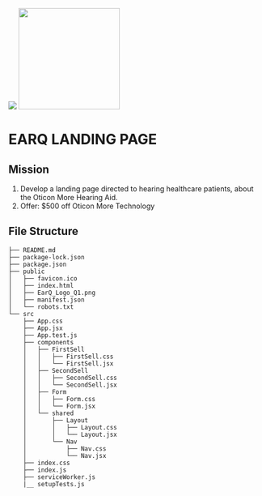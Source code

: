 ![](https://git.generalassemb.ly/bruno/assets/blob/master/products-react.gif)
<img src="https://www.walnutcreekhearingaidcenter.com/images/EarQ_Logo_Q1.png" width="200">
# EARQ LANDING PAGE


## Mission

1. Develop a landing page directed to hearing healthcare patients, about the Oticon More Hearing Aid.
2. Offer: $500 off Oticon More Technology



## File Structure
```
├── README.md
├── package-lock.json
├── package.json
├── public
│   ├── favicon.ico
│   ├── index.html
│   ├── EarQ_Logo_Q1.png
│   ├── manifest.json
│   └── robots.txt
└── src
    ├── App.css
    ├── App.jsx 
    ├── App.test.js
    ├── components 
    │   ├── FirstSell
    │   │   ├── FirstSell.css
    │   │   └── FirstSell.jsx
    │   ├── SecondSell
    │   │   ├── SecondSell.css
    │   │   └── SecondSell.jsx
    │   ├── Form
    │   │   ├── Form.css
    │   │   └── Form.jsx     
    │   └── shared
    │       ├── Layout
    │       │   ├── Layout.css
    │       │   └── Layout.jsx
    │       └── Nav
    │           ├── Nav.css
    │           └── Nav.jsx
    ├── index.css
    ├── index.js
    ├── serviceWorker.js
    |__ setupTests.js

```
